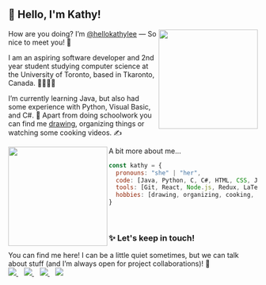 ## 🌟 Hello, I'm Kathy!

<img align='right' src="https://media.giphy.com/media/ywiQkV0aAxZhlfeRcT/giphy.gif" width="200">

How are you doing? I’m [@hellokathylee](https://github.com/hellokathylee) — So nice to meet you! 👋

I am an aspiring software developer and 2nd year student studying computer science at the University of Toronto, based in Tkaronto, Canada. 👩🏻‍💻🌱

I’m currently learning Java, but also had some experience with Python, Visual Basic, and C#. 🌠 Apart from doing schoolwork you can find me [drawing](https://www.behance.net/hellokathylee), organizing things or watching some cooking videos. ✍️

<img align='left' src="https://media.giphy.com/media/Hnkg7teSAliECgiAIX/giphy.gif" width="200">

A bit more about me...
```javascript
const kathy = {
  pronouns: "she" | "her",
  code: [Java, Python, C, C#, HTML, CSS, JavaScript, Visual Basic],
  tools: [Git, React, Node.js, Redux, LaTeX],
  hobbies: [drawing, organizing, cooking, sleeping]
}
```
<br/>

### ✨ Let's keep in touch!

You can find me here! I can be a little quiet sometimes, but we can talk about stuff (and I’m always open for project collaborations)! 💛 <br/>
   <a href="mailto:kathyamlee@gmail.com">
    <img src="https://img.shields.io/badge/Gmail-D14836?style=for-the-badge&logo=gmail&logoColor=white" />
  </a>&nbsp;&nbsp;
  <a href="https://www.linkedin.com/in/hellokathylee/">
    <img src="https://img.shields.io/badge/linkedin-%230077B5.svg?&style=for-the-badge&logo=linkedin&logoColor=white" />
  </a>&nbsp;&nbsp;
  <a href="https://www.behance.net/hellokathylee">
    <img src="https://img.shields.io/badge/Behance-0054F7?style=for-the-badge&logo=behance&logoColor=white" />
  </a>&nbsp;&nbsp;
  <a href="https://instagram.com/lathykee">
    <img src="https://img.shields.io/badge/instagram-%23E4405F.svg?&style=for-the-badge&logo=instagram&logoColor=white" />        
  </a>&nbsp;&nbsp;